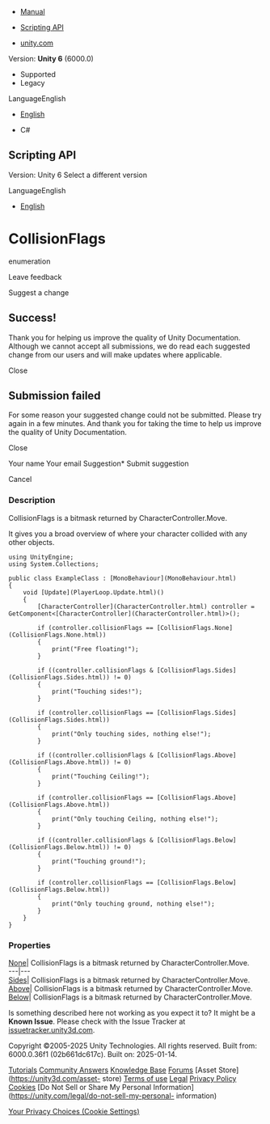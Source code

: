 [ ]()

  * [Manual](../Manual/index.html)
  * [Scripting API](../ScriptReference/index.html)

  * [unity.com](https://unity.com/)

Version: **Unity 6** (6000.0)

  * Supported
  * Legacy

LanguageEnglish

  * [English]()

  * C#

[ ](https://docs.unity3d.com)

## Scripting API

Version: Unity 6 Select a different version

LanguageEnglish

  * [English]()

# CollisionFlags

enumeration

Leave feedback

Suggest a change

## Success!

Thank you for helping us improve the quality of Unity Documentation. Although
we cannot accept all submissions, we do read each suggested change from our
users and will make updates where applicable.

Close

## Submission failed

For some reason your suggested change could not be submitted. Please <a>try
again</a> in a few minutes. And thank you for taking the time to help us
improve the quality of Unity Documentation.

Close

Your name Your email Suggestion* Submit suggestion

Cancel

[ ]()

### Description

CollisionFlags is a bitmask returned by CharacterController.Move.

It gives you a broad overview of where your character collided with any other
objects.

    
    
    using UnityEngine;
    using System.Collections;  
      
    public class ExampleClass : [MonoBehaviour](MonoBehaviour.html)
    {
        void [Update](PlayerLoop.Update.html)()
        {
            [CharacterController](CharacterController.html) controller = GetComponent<[CharacterController](CharacterController.html)>();  
      
            if (controller.collisionFlags == [CollisionFlags.None](CollisionFlags.None.html))
            {
                print("Free floating!");
            }  
      
            if ((controller.collisionFlags & [CollisionFlags.Sides](CollisionFlags.Sides.html)) != 0)
            {
                print("Touching sides!");
            }  
      
            if (controller.collisionFlags == [CollisionFlags.Sides](CollisionFlags.Sides.html))
            {
                print("Only touching sides, nothing else!");
            }  
      
            if ((controller.collisionFlags & [CollisionFlags.Above](CollisionFlags.Above.html)) != 0)
            {
                print("Touching Ceiling!");
            }  
      
            if (controller.collisionFlags == [CollisionFlags.Above](CollisionFlags.Above.html))
            {
                print("Only touching Ceiling, nothing else!");
            }  
      
            if ((controller.collisionFlags & [CollisionFlags.Below](CollisionFlags.Below.html)) != 0)
            {
                print("Touching ground!");
            }  
      
            if (controller.collisionFlags == [CollisionFlags.Below](CollisionFlags.Below.html))
            {
                print("Only touching ground, nothing else!");
            }
        }
    }
    

### Properties

[None](CollisionFlags.None.html)| CollisionFlags is a bitmask returned by
CharacterController.Move.  
---|---  
[Sides](CollisionFlags.Sides.html)| CollisionFlags is a bitmask returned by
CharacterController.Move.  
[Above](CollisionFlags.Above.html)| CollisionFlags is a bitmask returned by
CharacterController.Move.  
[Below](CollisionFlags.Below.html)| CollisionFlags is a bitmask returned by
CharacterController.Move.  
  
Is something described here not working as you expect it to? It might be a
**Known Issue**. Please check with the Issue Tracker at
[issuetracker.unity3d.com](https://issuetracker.unity3d.com).

Copyright ©2005-2025 Unity Technologies. All rights reserved. Built from:
6000.0.36f1 (02b661dc617c). Built on: 2025-01-14.

[Tutorials](https://unity3d.com/learn) [Community
Answers](https://answers.unity3d.com) [Knowledge
Base](https://support.unity3d.com/hc/en-us)
[Forums](https://forum.unity3d.com) [Asset Store](https://unity3d.com/asset-
store) [Terms of use](https://docs.unity3d.com/Manual/TermsOfUse.html)
[Legal](https://unity.com/legal) [Privacy
Policy](https://unity.com/legal/privacy-policy)
[Cookies](https://unity.com/legal/cookie-policy) [Do Not Sell or Share My
Personal Information](https://unity.com/legal/do-not-sell-my-personal-
information)

[Your Privacy Choices (Cookie Settings)](javascript:void\(0\);)


